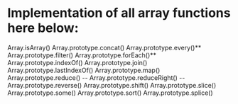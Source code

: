 # Implementation of all array functions here below:

Array.isArray()
Array.prototype.concat()
Array.prototype.every()**
Array.prototype.filter()
Array.prototype.forEach()**
Array.prototype.indexOf()
Array.prototype.join()
Array.prototype.lastIndexOf()
Array.prototype.map()
Array.prototype.reduce() --
Array.prototype.reduceRight() --
Array.prototype.reverse()
Array.prototype.shift()
Array.prototype.slice()
Array.prototype.some()
Array.prototype.sort()
Array.prototype.splice()